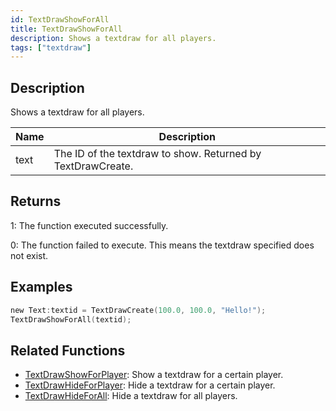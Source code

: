 ```yaml
---
id: TextDrawShowForAll
title: TextDrawShowForAll
description: Shows a textdraw for all players.
tags: ["textdraw"]
---
```


## Description

Shows a textdraw for all players.

| Name | Description                                                 |
| ---- | ----------------------------------------------------------- |
| text | The ID of the textdraw to show. Returned by TextDrawCreate. |

## Returns

1: The function executed successfully.

0: The function failed to execute. This means the textdraw specified does not exist.

## Examples

```c
new Text:textid = TextDrawCreate(100.0, 100.0, "Hello!");
TextDrawShowForAll(textid);
```

## Related Functions

- [TextDrawShowForPlayer](TextDrawShowForPlayer.md): Show a textdraw for a certain player.
- [TextDrawHideForPlayer](TextDrawHideForPlayer.md): Hide a textdraw for a certain player.
- [TextDrawHideForAll](TextDrawHideForAll.md): Hide a textdraw for all players.
